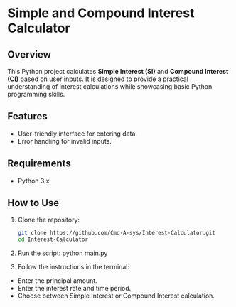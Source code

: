 # Simple and Compound Interest Calculator

## Overview

This Python project calculates **Simple Interest (SI)** and **Compound Interest (CI)** based on user inputs. It is designed to provide a practical understanding of interest calculations while showcasing basic Python programming skills.

## Features

- User-friendly interface for entering data.
- Error handling for invalid inputs.

## Requirements

- Python 3.x

## How to Use

1. Clone the repository:
   ```bash
   git clone https://github.com/Cmd-A-sys/Interest-Calculator.git
   cd Interest-Calculator
   
2. Run the script:
python main.py

3. Follow the instructions in the terminal:
- Enter the principal amount.
- Enter the interest rate and time period.
- Choose between Simple Interest or Compound Interest calculation.

